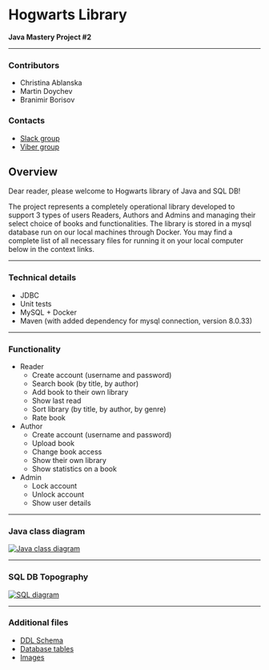 Hogwarts Library
================

**Java Mastery Project #2**

* * *

### Contributors

*   Christina Ablanska
*   Martin Doychev
*   Branimir Borisov

### Contacts

*   [Slack group](https//codeacademyjp-pvq8900.slack.com/archives/C06R43Z5FTM)
*   [Viber group](https//codeacademyjp-pvq8900.slack.com/archives/C06R43Z5FTM)

Overview
--------

Dear reader, please welcome to Hogwarts library of Java and SQL DB!

The project represents a completely operational library developed to support 3 types of users Readers, Authors and Admins and managing their select choice of books and functionalities. The library is stored in a mysql database run on our local machines through Docker. You may find a complete list of all necessary files for running it on your local computer below in the context links.

* * *

### Technical details

*   JDBC
*   Unit tests
*   MySQL + Docker
*   Maven (with added dependency for mysql connection, version 8.0.33)

* * *

### Functionality

*   Reader
    *   Create account (username and password)
    *   Search book (by title, by author)
    *   Add book to their own library
    *   Show last read
    *   Sort library (by title, by author, by genre)
    *   Rate book
*   Author
    *   Create account (username and password)
    *   Upload book
    *   Change book access
    *   Show their own library
    *   Show statistics on a book
*   Admin
    *   Lock account
    *   Unlock account
    *   Show user details

* * *

### Java class diagram

[![Java class diagram](https://github.com/Code-Academy-BG/Project-Library-Team-1-JMP1/blob/main/AdditinalFiles/Images/JavaClassDiagram.png)](https://github.com/Code-Academy-BG/Project-Library-Team-1-JMP1/blob/main/AdditinalFiles/Images/JavaClassDiagram.png)

* * *

### SQL DB Topography

[![SQL diagram](https://github.com/Code-Academy-BG/Project-Library-Team-1-JMP1/blob/main/AdditinalFiles/Images/SQL_Topography.png)](https://github.com/Code-Academy-BG/Project-Library-Team-1-JMP1/blob/main/AdditinalFiles/Images/SQL_Topography.png)

* * *

### Additional files

*   [DDL Schema](https://github.com/Code-Academy-BG/Project-Library-Team-1-JMP1/tree/main/AdditinalFiles/Database/DDL%20Schema)
*   [Database tables](https://github.com/Code-Academy-BG/Project-Library-Team-1-JMP1/tree/main/AdditinalFiles/Database)
*   [Images](https://github.com/Code-Academy-BG/Project-Library-Team-1-JMP1/tree/main/AdditinalFiles/Images)
